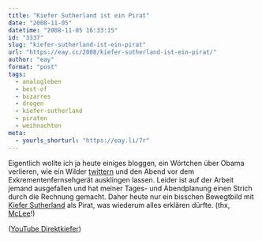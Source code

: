 ```yaml
---
title: "Kiefer Sutherland ist ein Pirat"
date: "2008-11-05"
datetime: "2008-11-05 16:33:15"
id: "3337"
slug: "kiefer-sutherland-ist-ein-pirat"
url: "https://eay.cc/2008/kiefer-sutherland-ist-ein-pirat/"
author: "eay"
format: "post"
tags:
  - analogleben
  - best-of
  - bizarres
  - drogen
  - kiefer-sutherland
  - piraten
  - weihnachten
meta:
  - yourls_shorturl: "https://eay.li/7r"
---
```


Eigentlich wollte ich ja heute einiges bloggen, ein Wörtchen über Obama verlieren, wie ein Wilder [twittern](http://twitter.com/Eay) und den Abend vor dem Exkrementenfernsehgerät ausklingen lassen. Leider ist auf der Arbeit jemand ausgefallen und hat meiner Tages- und Abendplanung einen Strich durch die Rechnung gemacht. Daher heute nur ein bisschen Bewegtbild mit [Kiefer Sutherland](http://de.wikipedia.org/wiki/Kiefer_Sutherland) als Pirat, was wiederum alles erklären dürfte. (thx, [McLee](http://twitter.com/The_McLee)!)

 ([YouTube Direktkiefer](http://www.youtube.com/watch?v=dCiageqMHJc))
